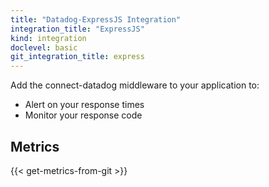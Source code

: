 ```yaml
---
title: "Datadog-ExpressJS Integration"
integration_title: "ExpressJS"
kind: integration
doclevel: basic
git_integration_title: express
---
```




Add the connect-datadog middleware to your application to:

* Alert on your response times
* Monitor your response code

## Metrics

{{< get-metrics-from-git >}}
